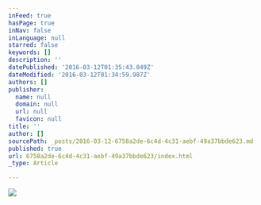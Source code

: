 ```yaml
---
inFeed: true
hasPage: true
inNav: false
inLanguage: null
starred: false
keywords: []
description: ''
datePublished: '2016-03-12T01:35:43.049Z'
dateModified: '2016-03-12T01:34:59.987Z'
authors: []
publisher:
  name: null
  domain: null
  url: null
  favicon: null
title: ''
author: []
sourcePath: _posts/2016-03-12-6758a2de-6c4d-4c31-aebf-49a37bbde623.md
published: true
url: 6758a2de-6c4d-4c31-aebf-49a37bbde623/index.html
_type: Article

---
```

![](https://the-grid-user-content.s3-us-west-2.amazonaws.com/520fe909-b223-482a-8a0a-fce1b76f6d2d.png)